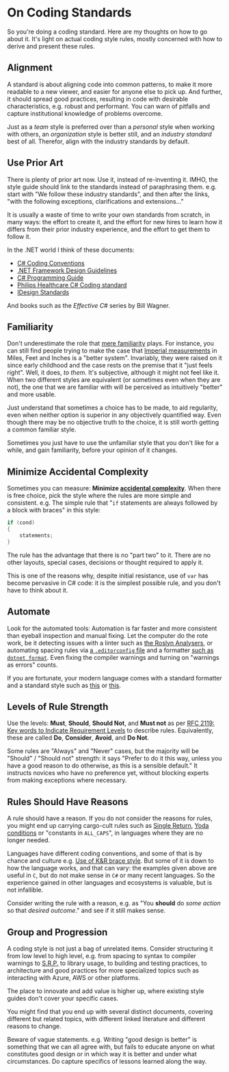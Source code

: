 # On Coding Standards

So you're doing a coding standard. Here are my thoughts on how to go about it.
It's light on actual coding style rules, mostly concerned with how to derive and present these rules.

## Alignment

A standard is about aligning code into common patterns, to make it more readable to a new viewer, and easier for anyone else to pick up.
And further, it should spread good practices, resulting in code with desirable characteristics, e.g. robust and performant.
You can warn of pitfalls and capture institutional knowledge of problems overcome.

Just as a _team_ style is preferred over than a _personal_ style when working with others, an _organization_ style is better still,
and an _industry standard_ best of all. Therefor, align with the industry standards by default.

## Use Prior Art

There is plenty of prior art now. Use it, instead of re-inventing it.
IMHO, the style guide should link to the standards instead of paraphrasing them. e.g. start with
"We follow these industry standards", and then after the links, "with the following exceptions, clarifications and extensions..."

It is usually a waste of time to write your own standards from scratch, in many ways:
the effort to create it, and the effort for new hires to learn how it differs from their prior industry experience, and the effort to get them to follow it.

In the .NET world I think of these documents:

* [C# Coding Conventions](https://docs.microsoft.com/en-us/dotnet/csharp/programming-guide/inside-a-program/coding-conventions)
* [.NET Framework Design Guidelines](https://docs.microsoft.com/en-us/dotnet/standard/design-guidelines/)
* [C# Programming Guide](https://docs.microsoft.com/en-us/dotnet/csharp/programming-guide/)
* [Philips Healthcare C# Coding standard](https://tics.tiobe.com/viewerCS/index.php?CSTD=General)
* [IDesign Standards](https://idesign.net/)

And books such as the _Effective C#_ series by Bill Wagner.

## Familiarity

Don't underestimate the role that [mere familiarity](https://en.wikipedia.org/wiki/Mere-exposure_effect) plays.
For instance, you can still find people trying to make the case that [Imperial measurements](https://en.wikipedia.org/wiki/Imperial_units) in Miles, Feet and Inches is a "better system".
Invariably, they were raised on it since early childhood and the case rests on the premise that it "just feels right".
Well, it does, _to them_. It's subjective, although it might not feel like it.
When two different styles are equivalent (or sometimes even when they are not), the one that we are familiar with will be perceived as intuitively "better" and more usable.

Just understand that sometimes a choice has to be made, to aid regularity, even when neither option is superior in any objectively quantified way.
Even though there may be no objective truth to the choice, it is still worth getting a common familiar style.

Sometimes you just have to use the unfamiliar style that you don't like for a while, and gain familiarity, before your opinion of it changes.

## Minimize Accidental Complexity

Sometimes you can measure: **Minimize [accidental complexity](https://en.wikipedia.org/wiki/No_Silver_Bullet)**.
When there is free choice, pick the style where the rules are more simple and consistent. e.g. The simple rule that "`if` statements are always followed by a block with braces" in this style:

```csharp
if (cond)
{
    statements;
}
```

The rule has the advantage that there is no "part two" to it. There are no other layouts, special cases, decisions or thought required to apply it.

This is one of the reasons why, despite initial resistance, use of `var` has become pervasive in C# code: it is the simplest possible rule, and you don't have to think about it.

## Automate

Look for the automated tools: Automation is far faster and more consistent than eyeball inspection and manual fixing.
Let the computer do the rote work, be it detecting issues with a linter such as [the Roslyn Analysers](https://github.com/dotnet/roslyn-analyzers),
or automating spacing rules via [a `.editorconfig` file](https://editorconfig.org/) and a formatter [such as `dotnet format`](https://github.com/dotnet/format).
Even fixing the compiler warnings and turning on "warnings as errors" counts.

If you are fortunate, your modern language comes with a standard formatter and a standard style such as [this](https://github.com/rust-lang/rustfmt) or [this](https://blog.golang.org/gofmt).

## Levels of Rule Strength

Use the levels: **Must**, **Should**, **Should Not**, and **Must not** as per [RFC 2119: Key words to Indicate Requirement Levels](https://tools.ietf.org/html/rfc2119) to describe rules.
Equivalently, these are called **Do**, **Consider**, **Avoid**, and **Do Not**.

Some rules are "Always" and "Never" cases, but the majority will be "Should" / "Should not" strength:
it says "Prefer to do it this way, unless you have a good reason to do otherwise, as this is a sensible default."
It instructs novices who have no preference yet, without blocking experts from making exceptions where necessary.

## Rules Should Have Reasons

A rule should have a reason.
If you do not consider the reasons for rules, you might end up carrying cargo-cult rules such as [Single Return](./TheSingleReturnLaw), [Yoda conditions](https://en.wikipedia.org/wiki/Yoda_conditions)
or "constants in `ALL_CAPS`", in languages where they are no longer needed.

Languages have different coding conventions, and some of that is by chance and culture e.g. [Use of K&R brace style](https://en.wikipedia.org/wiki/Indentation_style#K&R_style).
But some of it is down to how the language works, and that can vary: the examples given above are useful in `C`, but do not make sense in `C#` or many recent languages.
So the experience gained in other languages and ecosystems is valuable, but is not infallible.

Consider writing the rule with a reason, e.g. as "You **should** do _some action_ so that _desired outcome_." and see if it still makes sense.

## Group and Progression

A coding style is not just a bag of unrelated items.
Consider structuring it from low level to high level, e.g. from spacing to syntax to compiler warnings to [S.R.P.](https://en.wikipedia.org/wiki/Single-responsibility_principle) to library usage,
to building and testing practices, to architecture and good practices for more specialized topics such as interacting with Azure, AWS or other platforms.

The place to innovate and add value is higher up, where existing style guides don't cover your specific cases.

You might find that you end up with several distinct documents, covering different but related topics, with different linked literature and different reasons to change.

Beware of vague statements. e.g. Writing "good design is better" is something that we can all agree with, but fails to educate anyone on what constitutes good design or in which way it is better and under what circumstances.
Do capture specifics of lessons learned along the way.
